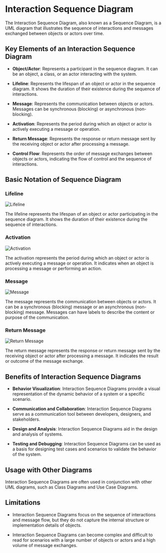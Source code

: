 # Interaction Sequence Diagram

The Interaction Sequence Diagram, also known as a Sequence Diagram, is a UML diagram that illustrates the sequence of interactions and messages exchanged between objects or actors over time.

## Key Elements of an Interaction Sequence Diagram

- **Object/Actor**: Represents a participant in the sequence diagram. It can be an object, a class, or an actor interacting with the system.

- **Lifeline**: Represents the lifespan of an object or actor in the sequence diagram. It shows the duration of their existence during the sequence of interactions.

- **Message**: Represents the communication between objects or actors. Messages can be synchronous (blocking) or asynchronous (non-blocking).

- **Activation**: Represents the period during which an object or actor is actively executing a message or operation.

- **Return Message**: Represents the response or return message sent by the receiving object or actor after processing a message.

- **Control Flow**: Represents the order of message exchanges between objects or actors, indicating the flow of control and the sequence of interactions.

## Basic Notation of Sequence Diagram

### Lifeline

![Lifeline](https://example.com/lifeline.png)

The lifeline represents the lifespan of an object or actor participating in the sequence diagram. It shows the duration of their existence during the sequence of interactions.

### Activation

![Activation](https://example.com/activation.png)

The activation represents the period during which an object or actor is actively executing a message or operation. It indicates when an object is processing a message or performing an action.

### Message

![Message](https://example.com/message.png)

The message represents the communication between objects or actors. It can be a synchronous (blocking) message or an asynchronous (non-blocking) message. Messages can have labels to describe the content or purpose of the communication.

### Return Message

![Return Message](https://example.com/return-message.png)

The return message represents the response or return message sent by the receiving object or actor after processing a message. It indicates the result or outcome of the message exchange.

## Benefits of Interaction Sequence Diagrams

- **Behavior Visualization**: Interaction Sequence Diagrams provide a visual representation of the dynamic behavior of a system or a specific scenario.

- **Communication and Collaboration**: Interaction Sequence Diagrams serve as a communication tool between developers, designers, and stakeholders.

- **Design and Analysis**: Interaction Sequence Diagrams aid in the design and analysis of systems.

- **Testing and Debugging**: Interaction Sequence Diagrams can be used as a basis for designing test cases and scenarios to validate the behavior of the system.

## Usage with Other Diagrams

Interaction Sequence Diagrams are often used in conjunction with other UML diagrams, such as Class Diagrams and Use Case Diagrams.

## Limitations

- Interaction Sequence Diagrams focus on the sequence of interactions and message flow, but they do not capture the internal structure or implementation details of objects.

- Interaction Sequence Diagrams can become complex and difficult to read for scenarios with a large number of objects or actors and a high volume of message exchanges.
